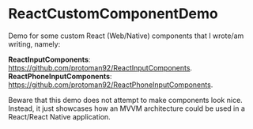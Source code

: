 # ReactCustomComponentDemo

Demo for some custom React (Web/Native) components that I wrote/am writing, namely:

**ReactInputComponents**: https://github.com/protoman92/ReactInputComponents.
**ReactPhoneInputComponents**: https://github.com/protoman92/ReactPhoneInputComponents.

Beware that this demo does not attempt to make components look nice. Instead, it just showcases how an MVVM architecture could be used in a React/React Native application.

